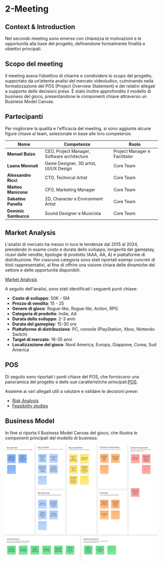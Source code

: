 # 2-Meeting

## Context & Introduction

Nel secondo meeting sono emerse con chiarezza le motivazioni e le
opportunità alla base del progetto, definendone formalmente finalità e obiettivi
principali.

## Scopo del meeting

Il meeting aveva l’obiettivo di chiarire e condividere lo scopo del progetto,
supportato da un’attenta analisi del mercato videoludico, culminando nella
formalizzazione del POS (Project Overview Statement) e dei relativi allegati a
supporto delle decisioni prese.
È stato inoltre approfondito il modello di business del gioco, presentandone le
componenti chiave attraverso un Business Model Canvas.

## Partecipanti

Per migliorare la qualità e l'efficacia del meeting, si sono aggiunte alcune
figure chiave al team, selezionate in base alle loro competenze.

| Nome                 | Competenze                                  | Ruolo                         |
|----------------------|---------------------------------------------|-------------------------------|
| **Manuel Buizo**     | CEO, Project Manager, Software architecture | Project Manager e Facilitator |
| **Luana Mennuti**    | Game Designer, 3D artist, UI/UX Design      | Core Team                     |
| **Alessandro Ricci** | CTO, Technical Artist                       | Core Team                     |
| **Matteo Manicone**  | CFO, Marketing Manager                      | Core Team                     |
| **Sabatino Panella** | 2D, Character e Environment Artist          | Core Team                     |
| **Dominic Sambucco** | Sound Designer e Musicista                  | Core Team                     |

## Market Analysis

L'analisi di mercato ha messo in luce le tendenze dal 2015 al 2024, prendendo
in esame costo e durata dello sviluppo, longevità del gameplay, ricavi dalle
vendite, tipologie di prodotto (AAA, AA, A) e piattaforme di distribuzione.
Per ciascuna categoria sono stati riportati esempi concreti di titoli
rappresentativi, al fine di offrire una visione chiara delle dinamiche del
settore e delle opportunità disponibili.

[Market Analysis](Market-Analysis.md)

A seguito dell'analisi, sono stati identificati i seguenti punti chiave:

- **Costo di sviluppo**: 50K - 5M
- **Prezzo di vendita**: 15 - 25
- **Genere di gioco**: Rogue-like, Rogue-lite, Action, RPG
- **Categoria di prodotto**: Indie, AA
- **Durata dello sviluppo**: 2-3 anni
- **Durata del gameplay**: 15-30 ore
- **Piattaforme di distribuzione**: PC, console (PlayStation, Xbox, Nintendo Switch)
- **Target di mercato**: 18-35 anni
- **Localizzazione del gioco**: Nord America, Europa, Giappone, Corea, Sud America

## POS

Di seguito sono riportati i punti chiave del POS, che forniscono una panoramica
del progetto e delle sue caratteristiche principali:[POS](POS.md).

Assieme ai vari allegati utili a valutare e validare le decisioni prese:
- [Risk Analysis](Risk-Analysis.md)
- [Feasibility studies](Feasibility-studies.md)

## Business Model

In fine si riporta il Business Model Canvas del gioco, che illustra le
componenti principali del modello di business:

![Business Model Canvas](../../public/resources/business-model-canvas.jpg)